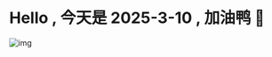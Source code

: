 
# Hello , 今天是 2025-3-10 , 加油鸭 🤭

![img](https://v1.jinrishici.com/all.svg?font-size=18&spacing=4)

